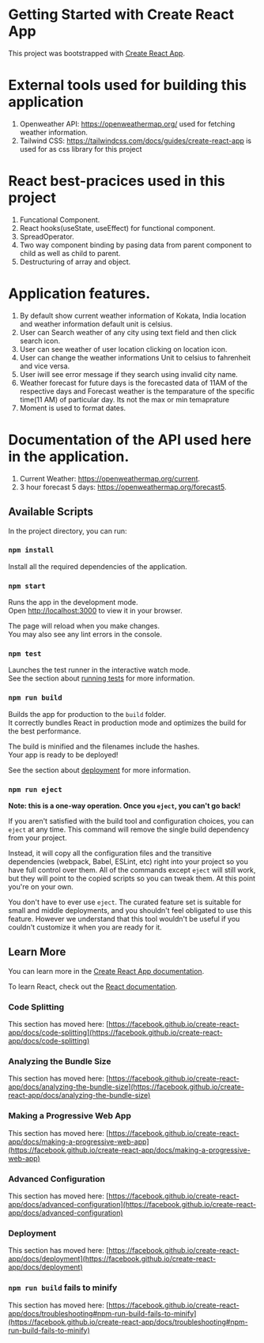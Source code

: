 # Getting Started with Create React App

This project was bootstrapped with [Create React App](https://github.com/facebook/create-react-app).

# External tools used for building this application 
1. Openweather API: https://openweathermap.org/ used for fetching weather information.
2. Tailwind CSS: https://tailwindcss.com/docs/guides/create-react-app is used for as css library for this project

# React best-pracices used in this project
1. Funcational Component.
2. React hooks(useState, useEffect) for functional component.
3. SpreadOperator.
4. Two way component binding by pasing data from parent component to child as well as child to parent.
5. Destructuring of array and object.

# Application features.
1. By default show current weather information of Kokata, India location and weather information default unit is celsius.
2. User can Search weather of any city using text field and then click search icon.
3. User can see weather of user location clicking on location icon.
4. User can change the weather informations Unit to celsius to  fahrenheit and vice versa.
5. User iwill see error message if they search using invalid city name.
6. Weather forecast for future days is the forecasted data of 11AM of the respective days and Forecast weather is the temparature of the specific time(11 AM) of particular day. Its not the max or min temaprature
7. Moment is used to format dates.

# Documentation of the API used here in the application.
1. Current Weather: https://openweathermap.org/current.
2. 3 hour forecast 5 days: https://openweathermap.org/forecast5. 

## Available Scripts

In the project directory, you can run:

### `npm install`

Install all the required dependencies of the application.

### `npm start`

Runs the app in the development mode.\
Open [http://localhost:3000](http://localhost:3000) to view it in your browser.

The page will reload when you make changes.\
You may also see any lint errors in the console.

### `npm test`

Launches the test runner in the interactive watch mode.\
See the section about [running tests](https://facebook.github.io/create-react-app/docs/running-tests) for more information.

### `npm run build`

Builds the app for production to the `build` folder.\
It correctly bundles React in production mode and optimizes the build for the best performance.

The build is minified and the filenames include the hashes.\
Your app is ready to be deployed!

See the section about [deployment](https://facebook.github.io/create-react-app/docs/deployment) for more information.

### `npm run eject`

**Note: this is a one-way operation. Once you `eject`, you can't go back!**

If you aren't satisfied with the build tool and configuration choices, you can `eject` at any time. This command will remove the single build dependency from your project.

Instead, it will copy all the configuration files and the transitive dependencies (webpack, Babel, ESLint, etc) right into your project so you have full control over them. All of the commands except `eject` will still work, but they will point to the copied scripts so you can tweak them. At this point you're on your own.

You don't have to ever use `eject`. The curated feature set is suitable for small and middle deployments, and you shouldn't feel obligated to use this feature. However we understand that this tool wouldn't be useful if you couldn't customize it when you are ready for it.

## Learn More

You can learn more in the [Create React App documentation](https://facebook.github.io/create-react-app/docs/getting-started).

To learn React, check out the [React documentation](https://reactjs.org/).

### Code Splitting

This section has moved here: [https://facebook.github.io/create-react-app/docs/code-splitting](https://facebook.github.io/create-react-app/docs/code-splitting)

### Analyzing the Bundle Size

This section has moved here: [https://facebook.github.io/create-react-app/docs/analyzing-the-bundle-size](https://facebook.github.io/create-react-app/docs/analyzing-the-bundle-size)

### Making a Progressive Web App

This section has moved here: [https://facebook.github.io/create-react-app/docs/making-a-progressive-web-app](https://facebook.github.io/create-react-app/docs/making-a-progressive-web-app)

### Advanced Configuration

This section has moved here: [https://facebook.github.io/create-react-app/docs/advanced-configuration](https://facebook.github.io/create-react-app/docs/advanced-configuration)

### Deployment

This section has moved here: [https://facebook.github.io/create-react-app/docs/deployment](https://facebook.github.io/create-react-app/docs/deployment)

### `npm run build` fails to minify

This section has moved here: [https://facebook.github.io/create-react-app/docs/troubleshooting#npm-run-build-fails-to-minify](https://facebook.github.io/create-react-app/docs/troubleshooting#npm-run-build-fails-to-minify)
